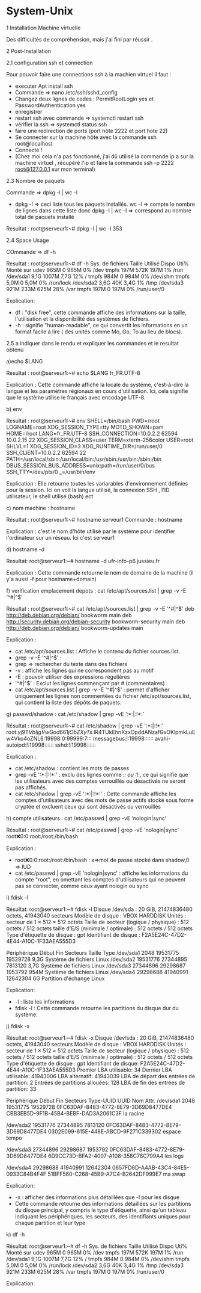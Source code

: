 # System-Unix

1 Installation Machine virtuelle

Des difficultés de compréhension, mais j'ai fini par réussir . 

2 Post-Installation

2.1 configuration ssh et connection

Pour pouvoir faire une connections ssh à la machien virtuel il faut :
- executer Apt install ssh
-	Commande => nano /etc/ssh/sshd_config
-	Changez deux lignes de codes :  PermitRootLogin yes et PasswordAuthentication yes
-	enregistrer
-	restart ssh avec commande => systemctl restart ssh
-	vérifier la ssh => systemctl status ssh
-	faire une redirection de ports (port hôte 2222 et port hote 22)
-	Se connecter sur la machine hôte avec la commande ssh root@localhost
-	Connecté !
-	(Chez moi cela n'a pas fonctionné, j'ai dû utilisé la commande ip a sur la machine virtuel , récupéré l'ip et faire la commande ssh -p 2222 root@127.0.0.1 sur mon terminal)


2.3 Nombre de paquets

Commande => dpkg -l | wc -l

- dpkg -l  => ceci liste tous les paquets installés.
wc -l  => compte le nombre de lignes dans cette liste
donc dpkg -l | wc -l => correspond au nombre total de paquets installé

Resultat : 
root@serveur1:~# dpkg -l | wc -l
353

2.4 Space Usage

COmmande => df -h

Resultat : 
root@serveur1:~# df -h
Sys. de fichiers Taille Utilisé Dispo Uti% Monté sur
udev               965M       0  965M   0% /dev
tmpfs              197M    572K  197M   1% /run
/dev/sda1          9,1G   1007M  7,7G  12% /
tmpfs              984M       0  984M   0% /dev/shm
tmpfs              5,0M       0  5,0M   0% /run/lock
/dev/sda2          3,6G     40K  3,4G   1% /tmp
/dev/sda3          921M    233M  625M  28% /var
tmpfs              197M       0  197M   0% /run/user/0

Explication:
- df : "disk free", cette commande affiche des informations sur la taille, l'utilisation et la disponibilité des systèmes de fichiers.
- -h : signifie "human-readable", ce qui convertit les informations en un format facile à lire ( des unités comme Mo, Go, To au lieu de blocs).


2.5 a indiquer dans le rendu et expliquer les commandes et le resultat obtenu

a)echo $LANG

Resultat : 
root@serveur1:~# echo $LANG
fr_FR.UTF-8

Explication : 
Cette commande affiche la locale du système, c'est-à-dire la langue et les paramètres régionaux en cours d'utilisation. Ici, cela signifie que le système utilise le français avec encodage UTF-8.

b) env

Resultat : 
root@serveur1:~# env
SHELL=/bin/bash
PWD=/root
LOGNAME=root
XDG_SESSION_TYPE=tty
MOTD_SHOWN=pam
HOME=/root
LANG=fr_FR.UTF-8
SSH_CONNECTION=10.0.2.2 62594 10.0.2.15 22
XDG_SESSION_CLASS=user
TERM=xterm-256color
USER=root
SHLVL=1
XDG_SESSION_ID=3
XDG_RUNTIME_DIR=/run/user/0
SSH_CLIENT=10.0.2.2 62594 22
PATH=/usr/local/sbin:/usr/local/bin:/usr/sbin:/usr/bin:/sbin:/bin
DBUS_SESSION_BUS_ADDRESS=unix:path=/run/user/0/bus
SSH_TTY=/dev/pts/0
_=/usr/bin/env

Explication : Elle retourne toutes les variarables d'environnement définies pour la session. Ici on voit la langue utilisé, la connexion SSH , l'ID utilisateur, le shell utilisé (bash) ect

c) nom machine : hostname

Résultat : 
root@serveur1:~# hostname
serveur1
Commande : hostname

Explication : c'est le nom d'hôte utilisé par le système pour identifier l'ordinateur sur un réseau. Ici c'est serveur1

d) hostname -d

Resultat:
root@serveur1:~# hostname -d
ufr-info-p6.jussieu.fr

Explication : 
Cette commande retourne le nom de domaine de la machine (il y'a aussi -f pour hostname+domain)

f) verification emplacement depots : cat /etc/apt/sources.list | grep -v -E ’^#|^$’

Résultat : 
root@serveur1:~# cat /etc/apt/sources.list | grep -v -E '^#|^$'
deb http://deb.debian.org/debian/ bookworm main
deb http://security.debian.org/debian-security bookworm-security main
deb http://deb.debian.org/debian/ bookworm-updates main

Explication :
- cat /etc/apt/sources.list : Affiche le contenu du fichier sources.list.
- grep -v -E '^#|^$' :
- grep => rechercher du texte dans des fichiers
- -v : affiche les lignes qui ne correspondent pas au motif
- -E : pouvoir utiliser des expressions régulières
- '^#|^$' : Exclut les lignes commençant par # (commentaires) 
- cat /etc/apt/sources.list | grep -v -E '^#|^$' :  permet d'afficher uniquement les lignes non commentées du fichier /etc/apt/sources.list, qui contient la liste des dépôts de paquets.

g) passwd/shadow : cat /etc/shadow | grep -vE ’:\*:|:!\*:’

Résultat : 
root@serveur1:~# cat /etc/shadow | grep -vE ':\*:|:!\*:'
root:$y$j9T$VbIjgVwGod661jObZXyTs.$lR4TUkEhnXzxOpddANzafGxOKlpmkLuEw4Vko4oZNL6:19998:0:99999:7:::
messagebus:!:19998::::::
avahi-autoipd:!:19998::::::
sshd:!:19998::::::

Explication :
- cat /etc/shadow : contient les mots de passes
- grep -vE ':\*:|:!\*:' : exclu des lignes comme :*: ou :!*:, ce qui signifie que les utilisateurs avec des comptes verrouillés ou désactivés ne seront pas affichés.
- cat /etc/shadow | grep -vE ':\*:|:!\*:' : Cette commande affiche les comptes d'utilisateurs avec des mots de passe actifs stocké sous forme cryptée et excluent ceux qui sont désactivés ou verrouillés


h)  compte utilisateurs : cat /etc/passwd | grep -vE ’nologin|sync’

Résultat :
root@serveur1:~# cat /etc/passwd | grep -vE 'nologin|sync'
root:x:0:0:root:/root:/bin/bash

Explication :
- root:x:0:0:root:/root:/bin/bash : x=>mot de passe stocké dans shadow,0 => IUD
- cat /etc/passwd | grep -vE 'nologin|sync' : affiche les informations du compte "root", en omettant les comptes d'utilisateurs qui ne peuvent pas se connecter, comme ceux ayant nologin ou sync
  
i) fdisk -l 

Résultat:
root@serveur1:~# fdisk -l
Disque /dev/sda : 20 GiB, 21474836480 octets, 41943040 secteurs
Modèle de disque : VBOX HARDDISK
Unités : secteur de 1 × 512 = 512 octets
Taille de secteur (logique / physique) : 512 octets / 512 octets
taille d'E/S (minimale / optimale) : 512 octets / 512 octets
Type d'étiquette de disque : gpt
Identifiant de disque : F2A5E24C-47D2-4E44-A10C-1F33AEA555D3

Périphérique    Début      Fin Secteurs Taille Type
/dev/sda1        2048 19531775 19529728   9,3G Système de fichiers Linux
/dev/sda2    19531776 27344895  7813120   3,7G Système de fichiers Linux
/dev/sda3    27344896 29298687  1953792   954M Système de fichiers Linux
/dev/sda4    29298688 41940991 12642304     6G Partition d'échange Linux

Explication:
- -l : liste les informations
- fdisk -l  : Cette commande retourne les partitions du disque dur du système.

j) fdisk -x

Résultat:
root@serveur1:~# fdisk -x
Disque /dev/sda : 20 GiB, 21474836480 octets, 41943040 secteurs
Modèle de disque : VBOX HARDDISK
Unités : secteur de 1 × 512 = 512 octets
Taille de secteur (logique / physique) : 512 octets / 512 octets
taille d'E/S (minimale / optimale) : 512 octets / 512 octets
Type d'étiquette de disque : gpt
Identifiant de disque: F2A5E24C-47D2-4E44-A10C-1F33AEA555D3
Premier LBA utilisable: 34
Dernier LBA utilisable: 41943006
LBA alternatif: 41943039
LBA de départ des entrées de partition: 2
Entrées de partitions allouées: 128
LBA de fin des entrées de partition: 33

Périphérique    Début      Fin Secteurs Type-UUID                            UUID                                 Nom Attr.
/dev/sda1        2048 19531775 19529728 0FC63DAF-8483-4772-8E79-3D69D8477DE4 CBB3EB5D-9F1B-45B4-BEBF-DAD3A2061C3F la racine

/dev/sda2    19531776 27344895  7813120 0FC63DAF-8483-4772-8E79-3D69D8477DE4 0302E099-615E-448E-ABCD-9F271C339302 espace tempo

/dev/sda3    27344896 29298687  1953792 0FC63DAF-8483-4772-8E79-3D69D8477DE4 6D9CC73D-BFA2-4007-A108-358C76C799A4 les logs

/dev/sda4    29298688 41940991 12642304 0657FD6D-A4AB-43C4-84E5-0933C84B4F4F 51BFF560-C268-45B9-A7C4-B2642DF999E7 ma swap

Explication:
- -x :  afficher des informations plus détaillées que -l pour les disque
- Cette commande retourne des informations détaillées sur les partitions du disque principal, y compris le type d'étiquette, ainsi qu'un tableau indiquant les périphériques, les secteurs, des identifiants uniques pour chaque partition et leur type

k) df -h

Résultat:
root@serveur1:~# df -h
Sys. de fichiers Taille Utilisé Dispo Uti% Monté sur
udev               965M       0  965M   0% /dev
tmpfs              197M    572K  197M   1% /run
/dev/sda1          9,1G   1007M  7,7G  12% /
tmpfs              984M       0  984M   0% /dev/shm
tmpfs              5,0M       0  5,0M   0% /run/lock
/dev/sda2          3,6G     40K  3,4G   1% /tmp
/dev/sda3          921M    233M  625M  28% /var
tmpfs              197M       0  197M   0% /run/user/0

Explication:






